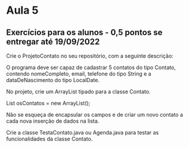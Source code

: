 # Aula 5

## Exercícios para os alunos - 0,5 pontos se entregar até 19/09/2022
Crie o ProjetoContato no seu repositório, com a seguinte descrição:

O programa deve ser capaz de cadastrar 5 contatos do tipo Contato, contendo nomeCompleto, email, telefone do tipo String e a dataDeNascimento do tipo LocalDate.

No projeto, crie um ArrayList tipado para a classe Contato.

List<Contato> osContatos = new ArrayList<Contato>(); 

Não se esqueça de encapsular os campos e de criar um novo contato a cada nova inserção de dados na lista.

Crie a classe TestaContato.java ou Agenda.java para testar as funcionalidades da classe Contato.